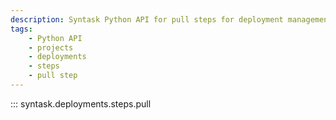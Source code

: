 ```yaml
---
description: Syntask Python API for pull steps for deployment management.
tags:
    - Python API
    - projects
    - deployments
    - steps
    - pull step
---
```


::: syntask.deployments.steps.pull